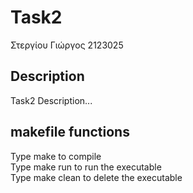 # Task2
Στεργίου Γιώργος 2123025
## Description
Task2 Description...

## makefile functions
Type make to compile <br />
Type make run to run the executable <br />
Type make clean to delete the executable <br />
